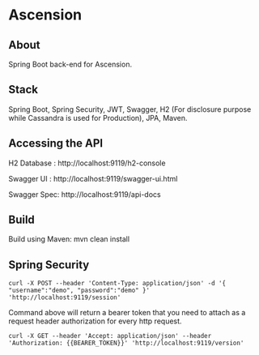 # Ascension

## About
Spring Boot back-end for Ascension.

## Stack
Spring Boot, Spring Security, JWT, Swagger, H2 (For disclosure purpose while Cassandra is used for Production), JPA, Maven.

## Accessing the API
H2 Database : http://localhost:9119/h2-console


Swagger UI  : http://localhost:9119/swagger-ui.html


Swagger Spec: http://localhost:9119/api-docs

## Build
Build using Maven: mvn clean install

## Spring Security
```
curl -X POST --header 'Content-Type: application/json' -d '{ "username":"demo", "password":"demo" }' 'http://localhost:9119/session'
```
Command above will return a bearer token that you need to attach as a request header authorization for every http request.
```
curl -X GET --header 'Accept: application/json' --header 'Authorization: {{BEARER_TOKEN}}' 'http://localhost:9119/version'
``` 
